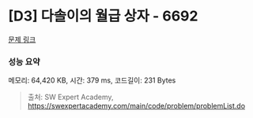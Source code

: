 # [D3] 다솔이의 월급 상자 - 6692 

[문제 링크](https://swexpertacademy.com/main/code/problem/problemDetail.do?contestProbId=AWdXofhKFkADFAWn) 

### 성능 요약

메모리: 64,420 KB, 시간: 379 ms, 코드길이: 231 Bytes



> 출처: SW Expert Academy, https://swexpertacademy.com/main/code/problem/problemList.do